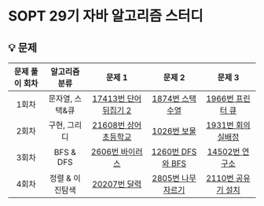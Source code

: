 # SOPT 29기 자바 알고리즘 스터디

## 💡 문제
|문제 풀이 회차|알고리즘 분류|문제 1|문제 2|문제 3|
|:---:|:---:|:---:|:---:|:---:|
|1회차|문자열, 스택&큐|[17413번 단어 뒤집기 2](https://www.acmicpc.net/problem/17413)|[1874번 스택 수열](https://www.acmicpc.net/problem/1874)|[1966번 프린터 큐](https://www.acmicpc.net/problem/1966)|
|2회차|구현, 그리디|[21608번 상어초등학교](https://www.acmicpc.net/problem/21608)|[1026번 보물](https://www.acmicpc.net/problem/1026)|[1931번 회의실배정](https://www.acmicpc.net/problem/1931)|
|3회차|BFS & DFS|[2606번 바이러스](https://www.acmicpc.net/problem/2606)|[1260번 DFS와 BFS](https://www.acmicpc.net/problem/1260)|[14502번 연구소](https://www.acmicpc.net/problem/14502)|
|4회차|정렬 & 이진탐색|[20207번 달력](https://www.acmicpc.net/problem/20207)|[2805번 나무 자르기](https://www.acmicpc.net/problem/2805)|[2110번 공유기 설치](https://www.acmicpc.net/problem/2110)|
